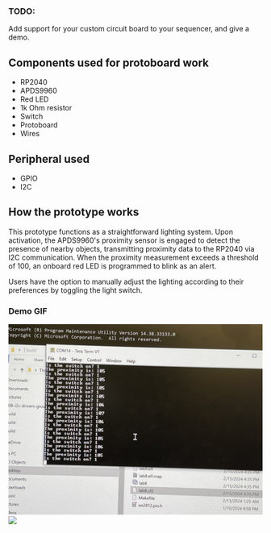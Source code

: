 ### TODO:

Add support for your custom circuit board to your sequencer, and give a demo.

## Components used for protoboard work

- RP2040
- APDS9960
- Red LED
- 1k Ohm resistor
- Switch
- Protoboard
- Wires

## Peripheral used

- GPIO
- I2C

## How the prototype works

This prototype functions as a straightforward lighting system. Upon activation, the APDS9960's proximity sensor is engaged to detect the presence of nearby objects, transmitting proximity data to the RP2040 via I2C communication. When the proximity measurement exceeds a threshold of 100, an onboard red LED is programmed to blink as an alert.

Users have the option to manually adjust the lighting according to their preferences by toggling the light switch.



### Demo GIF

![](IMG_3657.jpg)
![](IMG_3657.gif)


